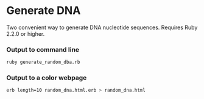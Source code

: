 # Generate DNA

Two convenient way to generate DNA nucleotide sequences. Requires Ruby 2.2.0 or higher.

### Output to command line
```bash
ruby generate_random_dba.rb
```

### Output to a color webpage
```bash
erb length=10 random_dna.html.erb > random_dna.html
```